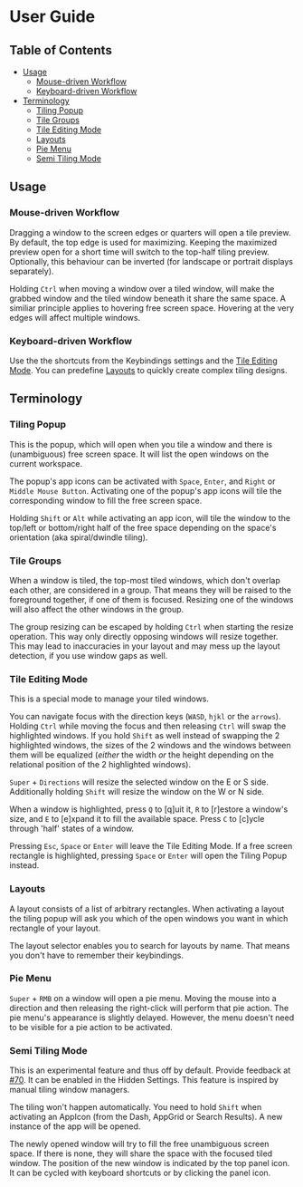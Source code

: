 # User Guide

## Table of Contents

- [Usage](#Usage)
    - [Mouse-driven Workflow](#Mouse-driven-Workflow)
    - [Keyboard-driven Workflow](#Keyboard-driven-Workflow)
- [Terminology](#Terminology)
    - [Tiling Popup](#Tiling-Popup)
    - [Tile Groups](#Tile-Groups)
    - [Tile Editing Mode](#Tile-Editing-Mode)
    - [Layouts](#Layouts)
    - [Pie Menu](#Pie-Menu)
    - [Semi Tiling Mode](#Semi-Tiling-Mode)

## Usage

### Mouse-driven Workflow

Dragging a window to the screen edges or quarters will open a tile preview. By default, the top edge is used for maximizing. Keeping the maximized preview open for a short time will switch to the top-half tiling preview. Optionally, this behaviour can be inverted (for landscape or portrait displays separately).

Holding `Ctrl` when moving a window over a tiled window, will make the grabbed window and the tiled window beneath it share the same space. A similiar principle applies to hovering free screen space. Hovering at the very edges will affect multiple windows.

### Keyboard-driven Workflow

Use the the shortcuts from the Keybindings settings and the [Tile Editing Mode](#Tile-Editing-Mode). You can predefine [Layouts](#Layouts) to quickly create complex tiling designs.

## Terminology

### Tiling Popup

This is the popup, which will open when you tile a window and there is (unambiguous) free screen space. It will list the open windows on the current workspace.

The popup's app icons can be activated with `Space`, `Enter`, and `Right` or `Middle Mouse Button`. Activating one of the popup's app icons will tile the corresponding window to fill the free screen space.

Holding `Shift` or `Alt` while activating an app icon, will tile the window to the top/left or bottom/right half of the free space depending on the space's orientation (aka spiral/dwindle tiling).

### Tile Groups

When a window is tiled, the top-most tiled windows, which don't overlap each other, are considered in a group. That means they will be raised to the foreground together, if one of them is focused. Resizing one of the windows will also affect the other windows in the group.

The group resizing can be escaped by holding `Ctrl` when starting the resize operation. This way only directly opposing windows will resize together. This may lead to inaccuracies in your layout and may mess up the layout detection, if you use window gaps as well.

### Tile Editing Mode

This is a special mode to manage your tiled windows.

You can navigate focus with the direction keys (`WASD`, `hjkl` or the `arrows`). Holding `Ctrl` while moving the focus and then releasing `Ctrl` will swap the highlighted windows. If you hold `Shift` as well instead of swapping the 2 highlighted windows, the sizes of the 2 windows and the windows between them will be equalized (*either* the width *or* the height depending on the relational position of the 2 highlighted windows).

`Super` + `Directions` will resize the selected window on the E or S side. Additionally holding `Shift` will resize the window on the W or N side.

When a window is highlighted, press `Q` to [q]uit it, `R` to [r]estore a window's size, and `E` to [e]xpand it to fill the available space. Press `C` to [c]ycle through 'half' states of a window.

Pressing `Esc`, `Space` or `Enter` will leave the Tile Editing Mode. If a free screen rectangle is highlighted, pressing `Space` or `Enter` will open the Tiling Popup instead.

### Layouts

A layout consists of a list of arbitrary rectangles. When activating a layout the tiling popup will ask you which of the open windows you want in which rectangle of your layout.

The layout selector enables you to search for layouts by name. That means you don't have to remember their keybindings.

### Pie Menu

`Super` + `RMB` on a window will open a pie menu. Moving the mouse into a direction and then releasing the right-click will perform that pie action. The pie menu's appearance is slightly delayed. However, the menu doesn't need to be visible for a pie action to be activated.

### Semi Tiling Mode

This is an experimental feature and thus off by default. Provide feedback at [#70](/../../issues/70). It can be enabled in the Hidden Settings. This feature is inspired by manual tiling window managers.

The tiling won't happen automatically. You need to hold `Shift` when activating an AppIcon (from the Dash, AppGrid or Search Results). A new instance of the app will be opened.

The newly opened window will try to fill the free unambiguous screen space. If there is none, they will share the space with the focused tiled window. The position of the new window is indicated by the top panel icon. It can be cycled with keyboard shortcuts or by clicking the panel icon.

